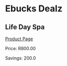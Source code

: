 
# Ebucks Dealz
## Life Day Spa
[Product Page](https://www.ebucks.com/web/shop/productSelected.do?prodId=239434400&catId=322112237)

Price: R800.00

Savings: 200.0


	